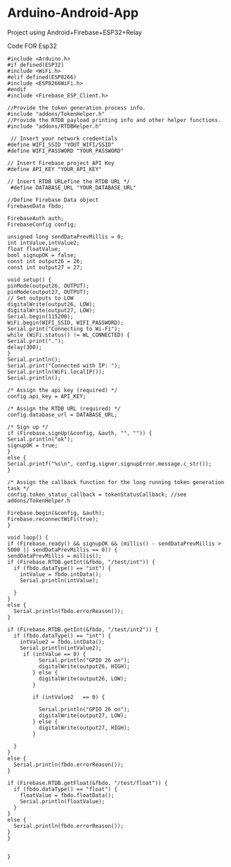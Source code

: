 # Arduino-Android-App

Project using Android+Firebase+ESP32+Relay


Code FOR Esp32



















    #include <Arduino.h>
    #if defined(ESP32)
    #include <WiFi.h>
    #elif defined(ESP8266)
    #include <ESP8266WiFi.h>
    #endif
    #include <Firebase_ESP_Client.h>

    //Provide the token generation process info.
    #include "addons/TokenHelper.h"
    //Provide the RTDB payload printing info and other helper functions.
    #include "addons/RTDBHelper.h"

     // Insert your network credentials
    #define WIFI_SSID "YOUT_WIFI/SSID"
    #define WIFI_PASSWORD "YOUR_PASSWORD"

    // Insert Firebase project API Key
    #define API_KEY "YOUR_API_KEY"

    // Insert RTDB URLefine the RTDB URL */
     #define DATABASE_URL "YOUR_DATABASE_URL" 

    //Define Firebase Data object
    FirebaseData fbdo;

    FirebaseAuth auth;
    FirebaseConfig config;

    unsigned long sendDataPrevMillis = 0;
    int intValue,intValue2;
    float floatValue;
    bool signupOK = false;
    const int output26 = 26;
    const int output27 = 27;

    void setup() {
    pinMode(output26, OUTPUT);
    pinMode(output27, OUTPUT);
    // Set outputs to LOW
    digitalWrite(output26, LOW);
    digitalWrite(output27, LOW);
    Serial.begin(115200);
    WiFi.begin(WIFI_SSID, WIFI_PASSWORD);
    Serial.print("Connecting to Wi-Fi");
    while (WiFi.status() != WL_CONNECTED) {
    Serial.print(".");
    delay(300);
    }
    Serial.println();
    Serial.print("Connected with IP: ");
    Serial.println(WiFi.localIP());
    Serial.println();

    /* Assign the api key (required) */
    config.api_key = API_KEY;

    /* Assign the RTDB URL (required) */
    config.database_url = DATABASE_URL;

    /* Sign up */
    if (Firebase.signUp(&config, &auth, "", "")) {
    Serial.println("ok");
    signupOK = true;
    }
    else {
    Serial.printf("%s\n", config.signer.signupError.message.c_str());
    }

    /* Assign the callback function for the long running token generation task */
    config.token_status_callback = tokenStatusCallback; //see addons/TokenHelper.h

    Firebase.begin(&config, &auth);
    Firebase.reconnectWiFi(true);
    }

    void loop() {
    if (Firebase.ready() && signupOK && (millis() - sendDataPrevMillis > 5000 || sendDataPrevMillis == 0)) {
    sendDataPrevMillis = millis();
    if (Firebase.RTDB.getInt(&fbdo, "/test/int")) {
      if (fbdo.dataType() == "int") {
        intValue = fbdo.intData();
        Serial.println(intValue);
        
      }
    }
    else {
      Serial.println(fbdo.errorReason());
    }

    if (Firebase.RTDB.getInt(&fbdo, "/test/int2")) {
      if (fbdo.dataType() == "int") {
        intValue2 = fbdo.intData();
        Serial.println(intValue2);
         if (intValue == 0) {
              Serial.println("GPIO 26 on");
              digitalWrite(output26, HIGH);
            } else {
              digitalWrite(output26, LOW);
            }
            
            if (intValue2   == 0) {
            
              Serial.println("GPIO 26 on");
              digitalWrite(output27, LOW);
            } else {
              digitalWrite(output27, HIGH);
            }
             
      }
    }
    else {
      Serial.println(fbdo.errorReason());
    }
    
    if (Firebase.RTDB.getFloat(&fbdo, "/test/float")) {
      if (fbdo.dataType() == "float") {
        floatValue = fbdo.floatData();
        Serial.println(floatValue);
      }
    }
    else {
      Serial.println(fbdo.errorReason());
    }
    }
           
            
    }



